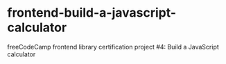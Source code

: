 # frontend-build-a-javascript-calculator
freeCodeCamp frontend library certification project #4: Build a JavaScript calculator
